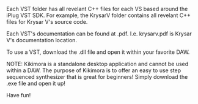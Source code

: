 Each VST folder has all revelant C++ files for each VS based around the iPlug VST SDK.
For example, the KrysarV folder contains all revelant C++ files for Krysar V's source code.

Each VST's documentation can be found at <vstname>.pdf. I.e. krysarv.pdf is Krysar V's documentation location.

To use a VST, download the .dll file and open it within your favorite DAW.

NOTE: Kikimora is a standalone desktop application and cannot be used within a DAW. The purpose of Kikimora is to offer an easy to use step sequenced synthesizer that is great for beginners! Simply download the .exe file and open it up!

Have fun!

